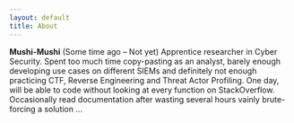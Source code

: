 ```yaml
---
layout: default
title: About
---
```


**Mushi-Mushi** (Some time ago – Not yet) Apprentice researcher in Cyber Security. Spent too much time copy-pasting as an analyst, barely enough developing use cases on different SIEMs and definitely not enough practicing CTF, Reverse Engineering and Threat Actor Profiling. One day, will be able to code without looking at every function on StackOverflow. Occasionally read documentation after wasting several hours vainly brute-forcing a solution ...
